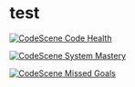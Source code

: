 test
====


[![CodeScene Code Health](https://staging.codescene.io/projects/39195/status-badges/code-health)](https://staging.codescene.io/projects/39195)

[![CodeScene System Mastery](https://staging.codescene.io/projects/39195/status-badges/system-mastery)](https://staging.codescene.io/projects/39195)

[![CodeScene Missed Goals](https://staging.codescene.io/projects/39195/status-badges/missed-goals)](https://staging.codescene.io/projects/39195)
